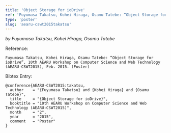 ```yaml
---
title: 'Object Storage for ioDrive'
ref: 'Fuyumasa Takatsu, Kohei Hiraga, Osamu Tatebe: “Object Storage for ioDrive”, 10th AEARU Workshop on Computer Science and Web Technology (AEARU-CSWT2015), Feb. 2015. (Poster)'
type: 'poster'
slug: 'aearu-cswt2015takatsu'
---
```


*by Fuyumasa Takatsu, Kohei Hiraga, Osamu Tatebe*

Reference:
```
Fuyumasa Takatsu, Kohei Hiraga, Osamu Tatebe: “Object Storage for ioDrive”, 10th AEARU Workshop on Computer Science and Web Technology (AEARU-CSWT2015), Feb. 2015. (Poster)
```

Bibtex Entry:
```
@conference{AEARU-CSWT2015:takatsu,
  author    = "{Fuyumasa Takatsu} and {Kohei Hiraga} and {Osamu Tatebe}",
  title     = "{Object Storage for ioDrive}",
  booktitle = "10th AEARU Workshop on Computer Science and Web Technology (AEARU-CSWT2015)",
  month     = "2",
  year      = "2015",
  comment   = "Poster"
}
```
